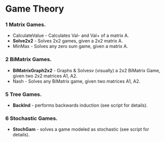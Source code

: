 # Game Theory

### 1 Matrix Games.
* CalculateValue - Calculates Val- and Val+ of a matrix A.
* **Solve2x2** - Solves 2x2 games, given a 2x2 matrix A.
* MinMax - Solves any zero sum game, given a matrix A.

### 2 BiMatrix Games.
* **BiMatrixGraph2x2** - Graphs & Solvesv (visually) a 2x2 BiMatrix Game, given two 2x2 matrices A1, A2.
* Nash - Solves any BiMatrix game, given two matrices A1, A2.

### 5 Tree Games.
* **BackInd** - performs backwards induction (see script for details).

### 6 Stochastic Games.
* **StochGam** - solves a game modeled as stochastic (see script for details).

